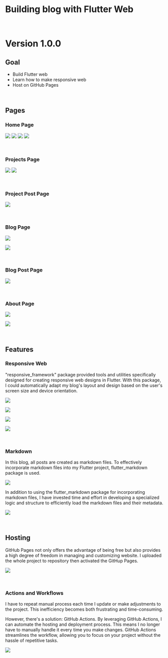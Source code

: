 # Building blog with Flutter Web

&nbsp;

# Version 1.0.0

## Goal
* Build Flutter web
* Learn how to make responsive web
* Host on GitHub Pages

&nbsp;

## Pages

### Home Page

![](assets/assets/projects/portfolio-project/images/home-page.jpg)
![](assets/assets/projects/portfolio-project/images/home-project.jpg)
![](assets/assets/projects/portfolio-project/images/home-blog1.jpg)
![](assets/assets/projects/portfolio-project/images/home-blog2.jpg)

&nbsp;

### Projects Page

![](assets/assets/projects/portfolio-project/images/project1.jpg)
![](assets/assets/projects/portfolio-project/images/project2.jpg)

&nbsp;

### Project Post Page

![](assets/assets/projects/portfolio-project/images/project-post.jpg)

&nbsp;

### Blog Page

<!-- ![](assets/assets/projects/portfolio-project/images/blog1.jpg) -->
![](assets/assets/projects/portfolio-project/images/blog1.jpg)
<!-- ![](assets/assets/projects/portfolio-project/images/blog2.jpg) -->
![](assets/assets/projects/portfolio-project/images/blog2.jpg)

&nbsp;

### Blog Post Page

<!-- ![](assets/assets/projects/portfolio-project/images/project-post.jpg) -->
![](assets/assets/projects/portfolio-project/images/project-post.jpg)

&nbsp;

### About Page

<!-- ![](assets/assets/projects/portfolio-project/images/About1.jpg) -->
![](assets/assets/projects/portfolio-project/images/About1.jpg)
<!-- ![](assets/assets/projects/portfolio-project/images/about2.jpg) -->
![](assets/assets/projects/portfolio-project/images/about2.jpg)

&nbsp;

## Features

### Responsive Web

"responsive_framework" package provided tools and utilities specifically designed for creating responsive web designs in Flutter. With this package, I could automatically adapt my blog's layout and design based on the user's screen size and device orientation. 

<!-- ![](assets/assets/projects/portfolio-project/images/responsive_framework.jpg) -->
![](assets/assets/projects/portfolio-project/images/responsive_framework.jpg)


<!-- ![](assets/assets/projects/portfolio-project/images/desktop.jpg) -->
![](assets/assets/projects/portfolio-project/images/desktop.jpg)


<!-- ![](assets/assets/projects/portfolio-project/images/desktop3.jpg) -->
![](assets/assets/projects/portfolio-project/images/desktop3.jpg)


<!-- ![](assets/assets/projects/portfolio-project/images/tablet.jpg) -->
![](assets/assets/projects/portfolio-project/images/tablet.jpg)

&nbsp;

### Markdown

In this blog, all posts are created as markdown files. To effectively incorporate markdown files into my Flutter project, flutter_markdown package is used.

<!-- ![](assets/assets/projects/portfolio-project/images/flutter_markdown.jpg) -->
![](assets/assets/projects/portfolio-project/images/flutter_markdown.jpg)

In addition to using the flutter_markdown package for incorporating markdown files, I have invested time and effort in developing a specialized logic and structure to efficiently load the markdown files and their metadata.

<!-- ![](assets/assets/projects/portfolio-project/images/assets.jpg) -->
![](assets/assets/projects/portfolio-project/images/assets.jpg)

&nbsp;

## Hosting

GitHub Pages not only offers the advantage of being free but also provides a high degree of freedom in managing and customizing website. I uploaded the whole project to repository then activated the GitHup Pages.

<!-- ![](assets/assets/projects/portfolio-project/images/settings-pages.jpg) -->
![](assets/assets/projects/portfolio-project/images/settings-pages.jpg)

&nbsp;

### Actions and Workflows

I have to repeat manual process each time I update or make adjustments to the project. This inefficiency becomes both frustrating and time-consuming.

However, there's a solution: GitHub Actions. By leveraging GitHub Actions, I can automate the hosting and deployment process. This means I no longer have to manually handle it every time you make changes. GitHub Actions streamlines the workflow, allowing you to focus on your project without the hassle of repetitive tasks.

<!-- ![](assets/assets/projects/portfolio-project/images/actions.jpg) -->
![](assets/assets/projects/portfolio-project/images/actions.jpg)